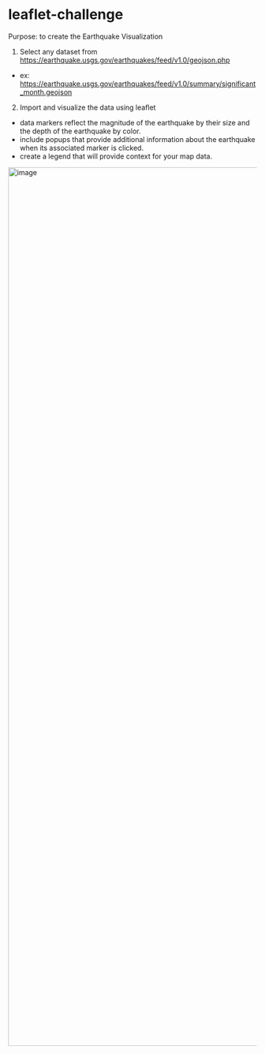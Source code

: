 # leaflet-challenge
Purpose: to create the Earthquake Visualization <br>
1. Select any dataset from https://earthquake.usgs.gov/earthquakes/feed/v1.0/geojson.php <br>
  - ex: https://earthquake.usgs.gov/earthquakes/feed/v1.0/summary/significant_month.geojson
2. Import and visualize the data using leaflet <br>
  - data markers reflect the magnitude of the earthquake by their size and the depth of the earthquake by color. <br>
  - include popups that provide additional information about the earthquake when its associated marker is clicked. <br>
  - create a legend that will provide context for your map data. <br>
  <img width="1782" alt="image" src="https://user-images.githubusercontent.com/118244319/227746907-cbcc357f-3341-4939-a419-55c3d3f9c8b8.png">

